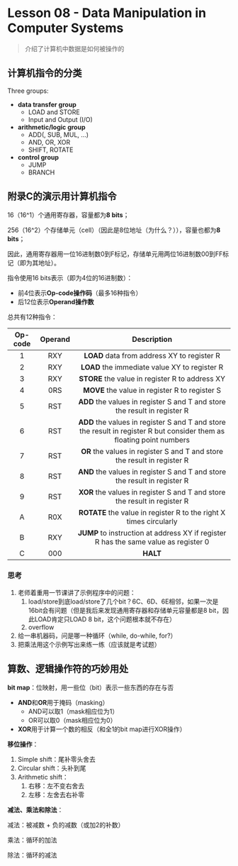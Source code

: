 # Lesson 08 - Data Manipulation in Computer Systems

> 介绍了计算机中数据是如何被操作的

## 计算机指令的分类

Three groups:

- **data transfer group**
  - LOAD and STORE
  - Input and Output (I/O)
- **arithmetic/logic group**
  - ADD(, SUB, MUL, ...)
  - AND, OR, XOR
  - SHIFT, ROTATE
- **control group**
  - JUMP
  - BRANCH



## 附录C的演示用计算机指令

16（16^1）个通用寄存器，容量都为**8 bits**；

256（16^2）个存储单元（cell）（因此是8位地址（为什么？）），容量也都为**8 bits**；

因此，通用寄存器用一位16进制数0到F标记，存储单元用两位16进制数00到FF标记（即为其地址）。

指令使用16 bits表示（即为4位的16进制数）：

- 前4位表示**Op-code操作码**（最多16种指令）
- 后12位表示**Operand操作数**

总共有12种指令：

| Op-code | Operand |                         Description                          |
| :-----: | :-----: | :----------------------------------------------------------: |
|    1    |   RXY   |         **LOAD** data from address XY to register R          |
|    2    |   RXY   |        **LOAD** the immediate value XY to register R         |
|    3    |   RXY   |       **STORE** the value in register R to address XY        |
|    4    |   0RS   |        **MOVE** the value in register R to register S        |
|    5    |   RST   | **ADD** the values in register S and T and store the result in register R |
|    6    |   RST   | **ADD** the values in register S and T and store the result in register R but consider them as floating point numbers |
|    7    |   RST   | **OR** the values in register S and T and store the result in register R |
|    8    |   RST   | **AND** the values in register S and T and store the result in register R |
|    9    |   RST   | **XOR** the values in register S and T and store the result in register R |
|    A    |   R0X   | **ROTATE** the value in register R to the right X times circularly |
|    B    |   RXY   | **JUMP** to instruction at address XY if register R has the same value as register 0 |
|    C    |   000   |                           **HALT**                           |



### 思考

1. 老师着重用一节课讲了示例程序中的问题：
   1. load/store到底load/store了几个bit？6C、6D、6E相邻，如果一次是16bit会有问题（但是我后来发现通用寄存器和存储单元容量都是8 bit，因此LOAD肯定只LOAD 8 bit，这个问题根本就不存在）
   2. overflow
2. 给一串机器码，问是哪一种循环（while, do-while, for?）
3. 把乘法用这个示例写出来练一练（应该就是考试题）



## 算数、逻辑操作符的巧妙用处

**bit map**：位映射，用一些位（bit）表示一些东西的存在与否

- **AND**和**OR**用于掩码（masking）
  - AND可以取1（mask相应位为1）
  - OR可以取0（mask相应位为0）
- **XOR**用于计算一个数的相反（和全1的bit map进行XOR操作）

**移位操作**：

1. Simple shift：尾补零头舍去
2. Circular shift：头补到尾
3. Arithmetic shift：
   1. 右移：左不变右舍去
   2. 左移：左舍去右补零

**减法、乘法和除法**：

减法：被减数 + 负的减数（或加2的补数）

乘法：循环的加法

除法：循环的减法

